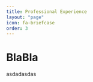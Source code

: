 ```yaml
---
title: Professional Experience
layout: "page"
icon: fa-briefcase
order: 3
---
```


<h1>BlaBla</h1>
<p>asdadasdas</p>